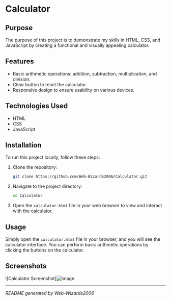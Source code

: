 # Calculator

## Purpose
The purpose of this project is to demonstrate my skills in HTML, CSS, and JavaScript by creating a functional and visually appealing calculator.

## Features
- Basic arithmetic operations: addition, subtraction, multiplication, and division.
- Clear button to reset the calculator.
- Responsive design to ensure usability on various devices.

## Technologies Used
- HTML
- CSS
- JavaScript

## Installation
To run this project locally, follow these steps:

1. Clone the repository:
   ```sh
   git clone https://github.com/Web-Wizards2006/Calculator.git
   ```

2. Navigate to the project directory:
   ```sh
   cd Calculator
   ```

3. Open the `calculator.html` file in your web browser to view and interact with the calculator.

## Usage
Simply open the `calculator.html` file in your browser, and you will see the calculator interface. You can perform basic arithmetic operations by clicking the buttons on the calculator.

## Screenshots
![Calculator Screenshot]![image](https://github.com/user-attachments/assets/76f71c54-fb44-4300-8e07-64d467ac6a3f)

---
*README generated by Web-Wizards2006*
